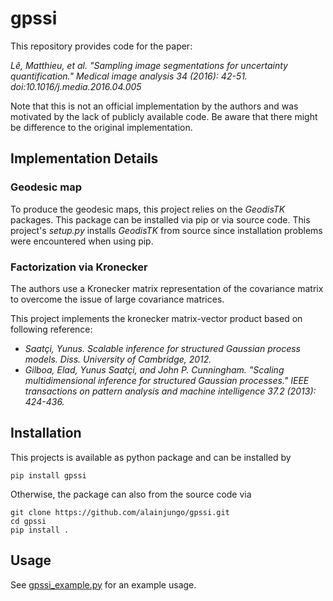 # gpssi
This repository provides code for the paper:

_Lê, Matthieu, et al. "Sampling image segmentations for uncertainty quantification." Medical image analysis 34 (2016): 42-51. doi:10.1016/j.media.2016.04.005_


Note that this is not an official implementation by the authors and was motivated by the lack of publicly available code. 
Be aware that there might be difference to the original implementation.


## Implementation Details

### Geodesic map

To produce the geodesic maps, this project relies on the _GeodisTK_ packages. This package can be installed via pip or via 
source code. This project's _setup.py_ installs _GeodisTK_ from source since installation problems were encountered when 
using pip.  


### Factorization via Kronecker
The authors use a Kronecker matrix representation of the covariance matrix to overcome the issue of large covariance matrices.

This project implements the kronecker matrix-vector product based on following reference:
- _Saatçi, Yunus. Scalable inference for structured Gaussian process models. Diss. University of Cambridge, 2012._
- _Gilboa, Elad, Yunus Saatçi, and John P. Cunningham. "Scaling multidimensional inference for structured Gaussian processes." IEEE transactions on pattern analysis and machine intelligence 37.2 (2013): 424-436._
 

## Installation
This projects is available as python package and can be installed by 

```pip install gpssi```

Otherwise, the package can also from the source code via 

```
git clone https://github.com/alainjungo/gpssi.git
cd gpssi
pip install .
```


## Usage
See [gpssi_example.py](examples/gpssi_example.py) for an example usage.

